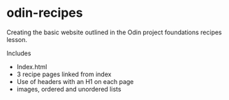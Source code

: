 # odin-recipes

Creating the basic website outlined in the Odin project foundations recipes lesson.

Includes
- Index.html
- 3 recipe pages linked from index
- Use of headers with an H1 on each page
- images, ordered and unordered lists